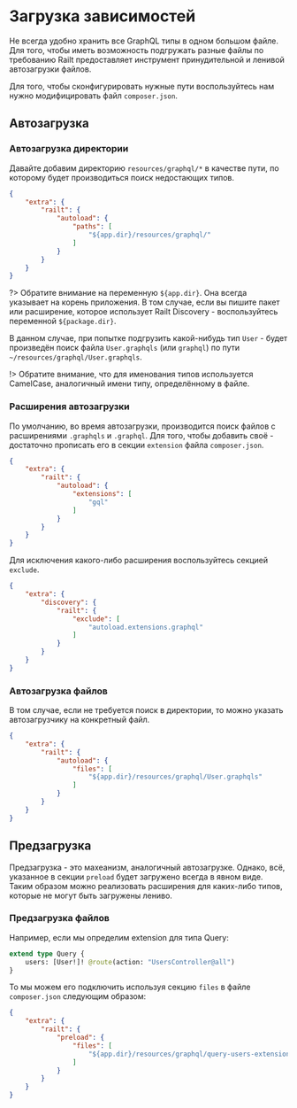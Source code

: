 # Загрузка зависимостей

Не всегда удобно хранить все GraphQL типы в одном большом файле. Для того, 
чтобы иметь возможность подгружать разные файлы по требованию Railt предоставляет
инструмент принудительной и ленивой автозагрузки файлов. 

Для того, чтобы сконфигурировать нужные пути воспользуйтесь нам нужно 
модифицировать файл `composer.json`.

## Автозагрузка

### Автозагрузка директории

Давайте добавим директорию `resources/graphql/*` в качестве пути, по которому
будет производиться поиск недостающих типов.

```json
{
    "extra": {
        "railt": {
            "autoload": {
                "paths": [
                    "${app.dir}/resources/graphql/"
                ]
            }
        } 
    }
}
```

?> Обратите внимание на переменную `${app.dir}`. Она всегда указывает на корень 
приложения. В том случае, если вы пишите пакет или расширение, которое 
использует Railt Discovery - воспользуйтесь переменной `${package.dir}`.  

В данном случае, при попытке подгрузить какой-нибудь тип `User` - 
будет произведён поиск файла `User.graphqls` (или `graphql`) 
по пути `~/resources/graphql/User.graphqls`.

!> Обратите внимание, что для именования типов используется CamelCase, 
аналогичный имени типу, определённому в файле.

### Расширения автозагрузки

По умолчанию, во время автозагрузки, производится поиск файлов с 
расширениями `.graphqls` и `.graphql`. Для того, чтобы добавить своё - 
достаточно прописать его в секции `extension` файла `composer.json`.

```json
{
    "extra": {
        "railt": {
            "autoload": {
                "extensions": [
                    "gql"
                ]
            }
        }
    }
}
```

Для исключения какого-либо расширения воспользуйтесь секцией `exclude`.

```json
{
    "extra": {
        "discovery": {
            "railt": {
                "exclude": [
                    "autoload.extensions.graphql"
                ]
            }
        }
    }
}
```

### Автозагрузка файлов

В том случае, если не требуется поиск в директории, то можно указать
автозагрузчику на конкретный файл.

```json
{
    "extra": {
        "railt": {
            "autoload": {
                "files": [
                    "${app.dir}/resources/graphql/User.graphqls"
                ]
            }
        }
    }
}
```

## Предзагрузка

Предзагрузка - это махеанизм, аналогичный автозагрузке. Однако, всё, 
указанное в секции `preload` будет загружено всегда в явном виде. Таким 
образом можно реализовать расширения для каких-либо типов, которые не могут 
быть загружены лениво. 

### Предзагрузка файлов

Например, если мы определим extension для типа Query:

```graphql
extend type Query {
    users: [User!]! @route(action: "UsersController@all")
}
```

То мы можем его подключить используя секцию `files` в файле `composer.json` 
следующим образом:

```json
{
    "extra": {
        "railt": {
            "preload": {
                "files": [
                    "${app.dir}/resources/graphql/query-users-extension.graphqls"
                ]
            }
        }
    }
}
```
